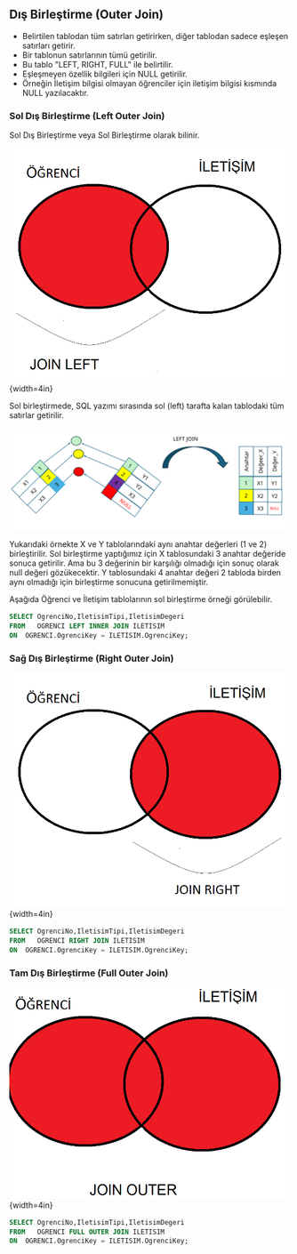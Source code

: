 ## Dış Birleştirme (Outer Join)

- Belirtilen tablodan tüm satırları getirirken, diğer tablodan sadece eşleşen satırları getirir.
- Bir tablonun satırlarının tümü getirilir.
- Bu tablo "LEFT, RIGHT, FULL" ile belirtilir.
- Eşleşmeyen özellik bilgileri için NULL getirilir.
- Örneğin İletişim bilgisi olmayan öğrenciler için iletişim bilgisi kısmında NULL yazılacaktır.

### Sol Dış Birleştirme (Left Outer Join)

Sol Dış Birleştirme veya Sol Birleştirme olarak bilinir.



![Sol Birleştirme Venn diyagram](images/join-left-example1-tr.png){width=4in}

Sol birleştirmede, SQL yazımı sırasında sol (left) tarafta kalan tablodaki tüm satırlar getirilir.


![Sol Birleştirme Satır Örneği](images/join-left.png)


Yukarıdaki örnekte X ve Y tablolarındaki aynı anahtar değerleri (1 ve 2) birleştirilir. 
Sol birleştirme yaptığımız için X tablosundaki 3 anahtar değeride sonuca getirilir.
Ama bu 3 değerinin bir karşılığı olmadığı için sonuç olarak null değeri gözükecektir.
Y tablosundaki 4 anahtar değeri 2 tabloda birden aynı olmadığı için birleştirme sonucuna getirilmemiştir.

Aşağıda Öğrenci ve İletişim tablolarının sol birleştirme örneği görülebilir.

```sql
SELECT OgrenciNo,IletisimTipi,IletisimDegeri
FROM   OGRENCI LEFT INNER JOIN ILETISIM
ON  OGRENCI.OgrenciKey = ILETISIM.OgrenciKey;
```


### Sağ Dış Birleştirme (Right Outer Join)

![Sağ Birleştirme Venn diyagram](images/join-right-example1-tr.png){width=4in}


```sql
SELECT OgrenciNo,IletisimTipi,IletisimDegeri
FROM   OGRENCI RIGHT JOIN ILETISIM
ON  OGRENCI.OgrenciKey = ILETISIM.OgrenciKey;
```

### Tam Dış Birleştirme (Full Outer Join)

![Tam birleştirme Venn diyagram](images/join-full-outer-example1-tr.png){width=4in}


```sql
SELECT OgrenciNo,IletisimTipi,IletisimDegeri
FROM   OGRENCI FULL OUTER JOIN ILETISIM
ON  OGRENCI.OgrenciKey = ILETISIM.OgrenciKey;
```






